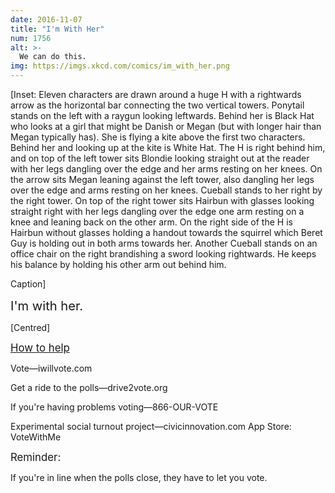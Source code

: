 ```yaml
---
date: 2016-11-07
title: "I'm With Her"
num: 1756
alt: >-
  We can do this.
img: https://imgs.xkcd.com/comics/im_with_her.png
---
```

[Inset: Eleven characters are drawn around a huge H with a rightwards arrow as the horizontal bar connecting the two vertical towers.  Ponytail stands on the left with a raygun looking leftwards. Behind her is Black Hat who looks at a girl that might be Danish or Megan (but with longer hair than Megan typically has). She is flying a kite above the first two characters. Behind her and looking up at the kite is White Hat. The H is right behind him, and on top of the left tower sits Blondie looking straight out at the reader with her legs dangling over the edge and her arms resting on her knees. On the arrow sits Megan leaning against the left tower, also dangling her legs over the edge and arms resting on her knees. Cueball stands to her right by the right tower. On top of the right tower sits Hairbun with glasses looking straight right with her legs dangling over the edge one arm resting on a knee and leaning back on the other arm. On the right side of the H is Hairbun without glasses holding a handout towards the squirrel which Beret Guy is holding out in both arms towards her. Another Cueball stands on an office chair on the right brandishing a sword looking rightwards. He keeps his balance by holding his other arm out behind him.

Caption]

 <big><big>I'm with her.</big></big>

[Centred]

<big><u>How to help</u></big>

Vote―iwillvote.com

Get a ride to the polls―drive2vote.org

If you're having problems voting―866-OUR-VOTE

Experimental social turnout project―civicinnovation.com App Store: VoteWithMe

<big>Reminder:</big>

If you're in line when the polls close, they have to let you vote.